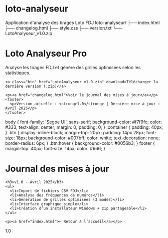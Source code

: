# loto-analyseur
Application d'analyse des tirages Loto FDJ
loto-analyseur/
├── index.html
├── changelog.html
├── style.css
├── version.txt
└── LotoAnalyseur_v1.0.zip
<!DOCTYPE html>
<html lang="fr">
<head>
  <meta charset="UTF-8" />
  <title>Loto Analyseur Pro</title>
  <link rel="stylesheet" href="style.css" />
</head>
<body>
  <div class="container">
    <h1>Loto Analyseur Pro</h1>
    <p>Analyse les tirages FDJ et génère des grilles optimisées selon les statistiques.</p>

    <a class="btn" href="LotoAnalyseur_v1.0.zip" download>Télécharger la dernière version (.zip)</a>

    <p><a href="changelog.html">Voir le journal des mises à jour</a></p>
    <footer>
      <p>Version actuelle : <strong>1.0</strong> | Dernière mise à jour : Avril 2025</p>
    </footer>
  </div>
</body>
</html>
body {
  font-family: 'Segoe UI', sans-serif;
  background-color: #f7f9fc;
  color: #333;
  text-align: center;
  margin: 0;
  padding: 0;
}
.container {
  padding: 40px;
}
.btn {
  display: inline-block;
  margin-top: 20px;
  padding: 14px 28px;
  font-size: 18px;
  background-color: #007bff;
  color: white;
  text-decoration: none;
  border-radius: 6px;
}
.btn:hover {
  background-color: #0056b3;
}
footer {
  margin-top: 40px;
  font-size: 14px;
  color: #666;
}
<!DOCTYPE html>
<html lang="fr">
<head>
  <meta charset="UTF-8" />
  <title>Changelog - Loto Analyseur Pro</title>
  <link rel="stylesheet" href="style.css" />
</head>
<body>
  <div class="container">
    <h1>Journal des mises à jour</h1>

    <h3>v1.0 - Avril 2025</h3>
    <ul>
      <li>Import de fichiers CSV FDJ</li>
      <li>Analyse des fréquences de numéros</li>
      <li>Génération de grilles optimisées (3 modes)</li>
      <li>Interface graphique simple</li>
      <li>Création d’un installateur Windows + zip partageable</li>
    </ul>

    <p><a href="index.html">← Retour à l’accueil</a></p>
  </div>
</body>
</html>
1.0
